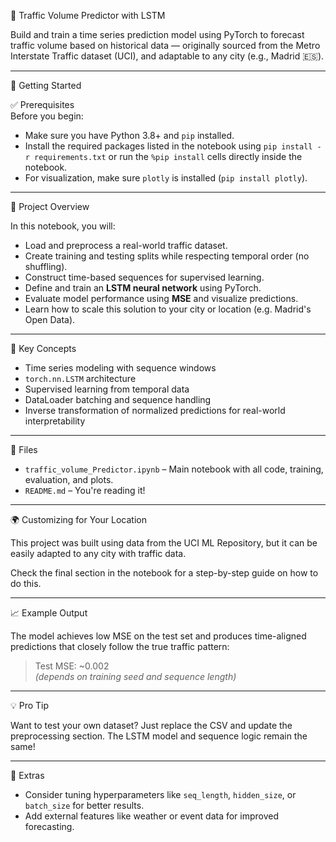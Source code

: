 🚗 Traffic Volume Predictor with LSTM

Build and train a time series prediction model using PyTorch to forecast traffic volume based on historical data — originally sourced from the Metro Interstate Traffic dataset (UCI), and adaptable to any city (e.g., Madrid 🇪🇸).

---

🚀 Getting Started

✅ Prerequisites  
Before you begin:

- Make sure you have Python 3.8+ and `pip` installed.
- Install the required packages listed in the notebook using `pip install -r requirements.txt` or run the `%pip install` cells directly inside the notebook.
- For visualization, make sure `plotly` is installed (`pip install plotly`).

---

📘 Project Overview

In this notebook, you will:

- Load and preprocess a real-world traffic dataset.
- Create training and testing splits while respecting temporal order (no shuffling).
- Construct time-based sequences for supervised learning.
- Define and train an **LSTM neural network** using PyTorch.
- Evaluate model performance using **MSE** and visualize predictions.
- Learn how to scale this solution to your city or location (e.g. Madrid's Open Data).

---

🧠 Key Concepts

- Time series modeling with sequence windows
- `torch.nn.LSTM` architecture
- Supervised learning from temporal data
- DataLoader batching and sequence handling
- Inverse transformation of normalized predictions for real-world interpretability

---

📂 Files

- `traffic_volume_Predictor.ipynb` – Main notebook with all code, training, evaluation, and plots.
- `README.md` – You're reading it!

---

🌍 Customizing for Your Location

This project was built using data from the UCI ML Repository, but it can be easily adapted to any city with traffic data.

Check the final section in the notebook for a step-by-step guide on how to do this.

---

📈 Example Output

The model achieves low MSE on the test set and produces time-aligned predictions that closely follow the true traffic pattern:

> Test MSE: ~0.002  
> *(depends on training seed and sequence length)*

---

💡 Pro Tip

Want to test your own dataset? Just replace the CSV and update the preprocessing section. The LSTM model and sequence logic remain the same!

---

📎 Extras

- Consider tuning hyperparameters like `seq_length`, `hidden_size`, or `batch_size` for better results.
- Add external features like weather or event data for improved forecasting.
